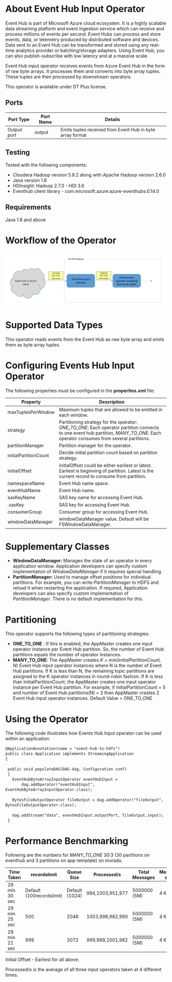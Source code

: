 # About Event Hub Input Operator

Event Hub is part of Microsoft Azure cloud ecosystem. It is a highly scalable data streaming platform and event ingestion service which can receive and process millions of events per second. Event Hubs can process and store events, data, or telemetry produced by distributed software and devices. Data sent to an Event Hub can be transformed and stored using any real-time analytics provider or batching/storage adapters. Using Event Hub, you can also publish-subscribe with low latency and at a massive scale.

Event Hub input operator receives events from Azure Event Hub in the form of raw byte arrays. It processes them and converts into byte array tuples. These tuples are then processed by downstream operators.

This operator is available under DT Plus license.

## Ports

| **Port Type** | **Port Name** | **Details** |
| --- | --- | --- |
| Output port | output | Emits tuples received from Event Hub in byte array format |

## Testing

Tested with the following components:

- Cloudera Hadoop version 5.8.2 along with Apache Hadoop version 2.6.0
- Java version 1.8
- HDInsight: Hadoop 2.7.3 - HDI 3.6
- Eventhub client library - com.microsoft.azure:azure-eventhubs:0.14.0

## Requirements

Java 1.8 and above

# Workflow of the Operator

![](images/eventhubinput_workflow.png)
 
# Supported Data Types

This operator reads events from the Event Hub as raw byte array and emits them as byte array tuples.

# Configuring Events Hub Input Operator

The following properties must be configured in the **properties.xml** file:

| **Property** | **Description** |
| --- | --- |
| maxTuplesPerWindow | Maximum tuples that are  allowed to be emitted in each window. |
| strategy | Partitioning strategy for the operator: _ONE\_TO\_ONE_: Each operator partition connects to one event hub partition, _MANY\_TO\_ONE_: Each operator consumes from several partitions. |
| partitionManager | Partition manager for the operator. |
| initialPartitionCount | Decide initial partition count based on partition strategy. |
| initialOffset | initialOffset could be either earliest or latest. Earliest is  beginning of partition. Latest is the current record to consume from partition. |
| namespaceName | Event Hub name space. |
| eventHubName | Event Hub name. |
| sasKeyName | SAS key name for accessing Event Hub. |
| .sasKey | SAS key for accessing Event Hub. |
| consumerGroup | Consumer group for accessing Event Hub. |
| windowDataManager | windowDataManager value. Default will be FSWindowDataManager. |

# Supplementary Classes

- **WindowDataManager:** Manages the state of an operator in every application window. Application developers can specify custom implementation of _WindowDataManager_ if it requires special handling.
- **PartitionManager:** Used to manage offset positions for individual partitions. For example, you can write _PartitionManager_ to HDFS and reload it when restarting the application.  If required, Application developers can also specify custom implementation of _PartitionManager_. There is no default implementation for this.

# Partitioning

This operator supports the following types of partitioning strategies:

- **ONE\_TO\_ONE** : If this is enabled, the AppMaster creates one input operator instance per Event Hub partition. So, the number of Event Hub partitions equals the number of operator instances.
- **MANY\_TO\_ONE**: The AppMaster creates _K = min(initialPartitionCount, N_)
Event Hub input operator instances where N is the number of Event Hub partitions. If K is less than N, the remaining topic partitions are assigned to the K operator instances in round-robin fashion. If K is less than initialPartitionCount, the AppMaster creates one input operator instance per Event Hub partition.
For example, if initialPartitionCount = 5 and number of Event Hub partitions(N) = 2 then AppMaster creates 2 Event Hub input operator instances.
Default Value = ONE\_TO\_ONE

# Using the Operator

The following code illustrates how Events Hub Input operator can be used within an application:
```
@ApplicationAnnotation(name = "event-hub-to-hdfs")
public class Application implements StreamingApplication
{

 public void populateDAG(DAG dag, Configuration conf)
 {
   EventHubByteArrayInputOperator eventHubInput =
       dag.addOperator("eventHubInput", EventHubByteArrayInputOperator.class);

   BytesFileOutputOperator fileOutput = dag.addOperator("fileOutput", BytesFileOutputOperator.class);

   dag.addStream("data", eventHubInput.outputPort, fileOutput.input);
 }
```

# Performance Benchmarking

Following are the numbers for _MANY\_TO\_ONE_ 30:3 (30 partitions on eventhub and 3 partitions on app-template) on morado.

| **Time Taken** | **recordslimit** | **Queue Size** | **Processed/s** | **Total Messages** | **Message size** |
| --- | --- | --- | --- | --- | --- |
| 29 min 30 sec | Default (100recordslimit) | Default (1024) | 994,1003,951,977 | 5000000 (5M) | 4 KB |
| 29 min 25 sec | 500 | 2048 | 1003,998,982,990 | 5000000 (5M) | 4 KB |
| 29 min 21 sec | 999 | 3072 | 999,989,1001,982 | 5000000 (5M) | 4 KB |

Initial Offset - Earliest for all above.

Processed/s is the average of all three input operators taken at 4 different times.
